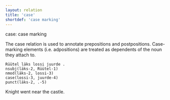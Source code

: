 ```yaml
---
layout: relation
title: 'case'
shortdef: 'case marking'
---
```

case: case marking

The case relation is used to annotate prepositions and postpositions. Case-marking elements (i.e. adpositions) are treated as dependents of the noun they attach to.

~~~ sdparse
Rüütel läks lossi juurde .
nsubj(läks-2, Rüütel-1)
nmod(läks-2, lossi-3)
case(lossi-3, juurde-4)
punct(läks-2, .-5)
~~~

Knight went near the castle.
<!-- Interlanguage links updated Út zář 29 20:43:10 CEST 2020 -->
